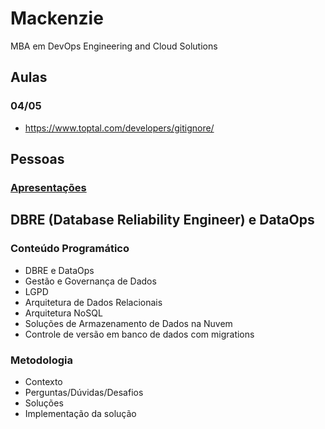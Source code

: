 # Mackenzie

MBA em DevOps Engineering and Cloud Solutions

## Aulas

### 04/05

- https://www.toptal.com/developers/gitignore/


## Pessoas

###  [Apresentações](docs/apresentacao.md)

## DBRE (Database Reliability Engineer) e DataOps

### Conteúdo Programático

* DBRE e DataOps
* Gestão e Governança de Dados
* LGPD
* Arquitetura de Dados Relacionais
* Arquitetura NoSQL
* Soluções de Armazenamento de Dados na Nuvem
* Controle de versão em banco de dados com migrations

### Metodologia

- Contexto
- Perguntas/Dúvidas/Desafios
- Soluções
- Implementação da solução